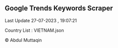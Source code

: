 

## Google Trends Keywords Scraper 
 
Last Update 27-07-2023 , 19:07:21

Country List :
VIETNAM.json



© Abdul Muttaqin 
